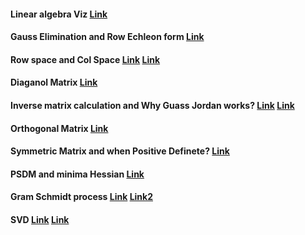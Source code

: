 #### Linear algebra Viz [Link](https://intuitive-math.club/linear-algebra/)
#### Gauss Elimination and Row Echleon form [Link](https://www.youtube.com/watch?v=eDb6iugi6Uk)
#### Row space and Col Space [Link](https://www.youtube.com/watch?v=DNc-hMtDc-I) [Link](https://www.khanacademy.org/math/linear-algebra/vectors-and-spaces/null-column-space/v/matrix-vector-products)
#### Diaganol Matrix [Link](https://byjus.com/maths/diagonal-matrix/)
#### Inverse matrix calculation and Why Guass Jordan works? [Link](https://math.stackexchange.com/questions/1240055/why-does-the-gaussian-jordan-elimination-works-when-finding-the-inverse-matrix) [Link](https://www.mathsisfun.com/algebra/matrix-inverse-row-operations-gauss-jordan.html)
#### Orthogonal Matrix [Link](https://medium.com/jun-devpblog/linear-algebra-9-properties-of-orthogonal-matrices-840b1d28ac20)
#### Symmetric Matrix and when Positive Definete? [Link](https://ocw.mit.edu/courses/mathematics/18-06sc-linear-algebra-fall-2011/positive-definite-matrices-and-applications/symmetric-matrices-and-positive-definiteness/MIT18_06SCF11_Ses3.1sum.pdf)
#### PSDM and minima Hessian [Link](https://ocw.mit.edu/courses/mathematics/18-06sc-linear-algebra-fall-2011/positive-definite-matrices-and-applications/positive-definite-matrices-and-minima/MIT18_06SCF11_Ses3.3sum.pdf)
#### Gram Schmidt process [Link](https://www.youtube.com/watch?v=Aslf3KGq2UE) [Link2](https://www.youtube.com/watch?v=0MtwqhIwdrI)
#### SVD [Link](https://www.youtube.com/watch?v=Nx0lRBaXoz4) [Link](https://gregorygundersen.com/blog/2018/12/20/svd-proof/#1-gram-matrices-as-positive-semi-definite)
